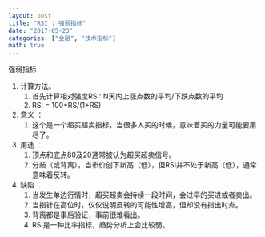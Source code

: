 ```yaml
---
layout: post
title: "RSI : 强弱指标"
date: "2017-05-23"
categories: ["金融", "技术指标"]
math: true
---
```


强弱指标

1. 计算方法。
    1. 首先计算相对强度RS : N天内上涨点数的平均/下跌点数的平均
    2. RSI = 100\*RS/(1+RS)
2. 意义 ：
    1. 这个是一个超买超卖指标，当很多人买的时候，意味着买的力量可能要用尽了。
3. 用途 ：
    1. 顶点和底点80及20通常被认为超买超卖信号。
    2. 分歧（或背离），当市价创下新高（低），但RSI并不处于新高（低），通常意味着反转。
4. 缺陷 ：
    1. 当发生单边行情时，超买超卖会持续一段时间，会过早的买进或者卖出。
    2. 当指针在高位时，仅仅说明反转的可能性增高，但却没有指出时点。
    3. 背离都是事后验证，事前很难看出。
    4. RSI是一种比率指标，趋势分析上会比较弱。
